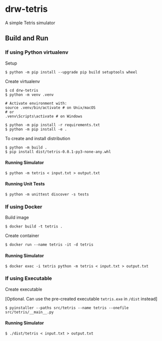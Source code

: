 # drw-tetris

A simple Tetris simulator


## Build and Run

### If using Python virtualenv

Setup 
```
$ python -m pip install --upgrade pip build setuptools wheel
```

Create virtualenv
```
$ cd drw-tetris
$ python -m venv .venv

# Activate environment with:
source .venv/bin/activate # on Unix/macOS
# or   
.venv\Scripts\activate # on Windows

$ python -m pip install -r requirements.txt
$ python -m pip install -e .
```

To create and install distribution
```
$ python -m build .
$ pip install dist/tetris-0.0.1-py3-none-any.whl
```

#### Running Simulator
```
$ python -m tetris < input.txt > output.txt
```

#### Running Unit Tests
```
$ python -m unittest discover -s tests
```

### If using Docker

Build image
```
$ docker build -t tetris .
```

Create container
```
$ docker run --name tetris -it -d tetris
```

#### Running Simulator
```
$ docker exec -i tetris python -m tetris < input.txt > output.txt
```


### If using Executable

Create executable

[Optional. Can use the pre-created executable `tetris.exe` in `/dist` instead]
```
$ pyinstaller --paths src/tetris --name tetris --onefile src/tetris/__main__.py
```

#### Running Simulator
```
$ ./dist/tetris < input.txt > output.txt
```